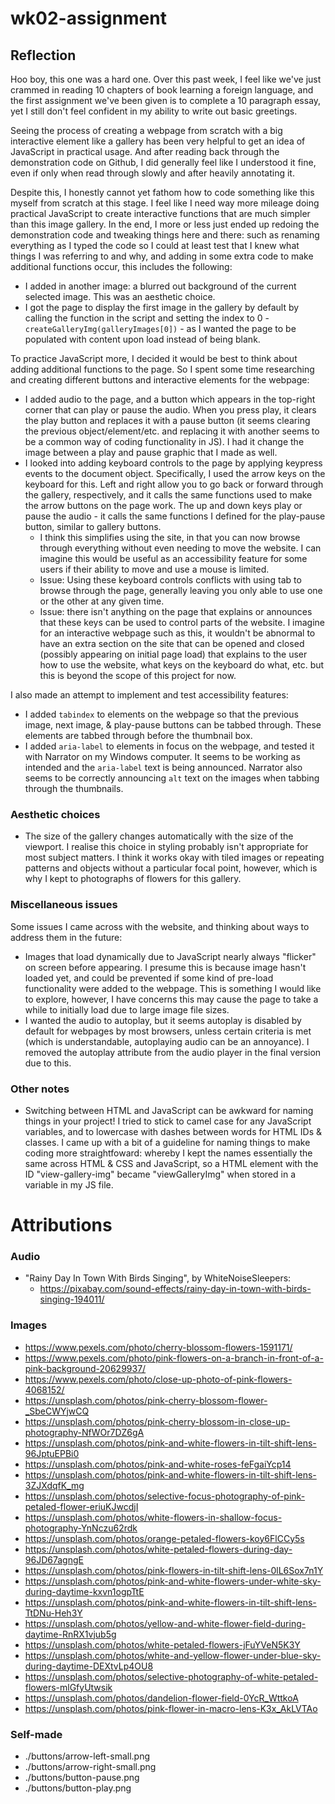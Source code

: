 # wk02-assignment
## Reflection
Hoo boy, this one was a hard one. Over this past week, I feel like we've just crammed in reading 10 chapters of book learning a foreign language, and the first assignment we've been given is to complete a 10 paragraph essay, yet I still don't feel confident in my ability to write out basic greetings.


Seeing the process of creating a webpage from scratch with a big interactive element like a gallery has been very helpful to get an idea of JavaScript in practical usage. And after reading back through the demonstration code on Github, I did generally feel like I understood it fine, even if only when read through slowly and after heavily annotating it. 


Despite this, I honestly cannot yet fathom how to code something like this myself from scratch at this stage. I feel like I need way more mileage doing practical JavaScript to create interactive functions that are much simpler than this image gallery. In the end, I more or less just ended up redoing the demonstration code and tweaking things here and there: such as renaming everything as I typed the code so I could at least test that I knew what things I was referring to and why, and adding in some extra code to make additional functions occur, this includes the following:
- I added in another image: a blurred out background of the current selected image. This was an aesthetic choice.
- I got the page to display the first image in the gallery by default by calling the function in the script and setting the index to 0 - `createGalleryImg(galleryImages[0])` - as I wanted the page to be populated with content upon load instead of being blank.


To practice JavaScript more, I decided it would be best to think about adding additional functions to the page. So I spent some time researching and creating different buttons and interactive elements for the webpage:
- I added audio to the page, and a button which appears in the top-right corner that can play or pause the audio. When you press play, it clears the play button and replaces it with a pause button (it seems clearing the previous object/element/etc. and replacing it with another seems to be a common way of coding functionality in JS). I had it change the image between a play and pause graphic that I made as well.
- I looked into adding keyboard controls to the page by applying keypress events to the document object. Specifically, I used the arrow keys on the keyboard for this. Left and right allow you to go back or forward through the gallery, respectively, and it calls the same functions used to make the arrow buttons on the page work. The up and down keys play or pause the audio - it calls the same functions I defined for the play-pause button, similar to gallery buttons.
    - I think this simplifies using the site, in that you can now browse through everything without even needing to move the website. I can imagine this would be useful as an accessibility feature for some users if their ability to move and use a mouse is limited.
    - Issue: Using these keyboard controls conflicts with using tab to browse through the page, generally leaving you only able to use one or the other at any given time.
    - Issue: there isn't anything on the page that explains or announces that these keys can be used to control parts of the website. I imagine for an interactive webpage such as this, it wouldn't be abnormal to have an extra section on the site that can be opened and closed (possibly appearing on initial page load) that explains to the user how to use the website, what keys on the keyboard do what, etc. but this is beyond the scope of this project for now.


I also made an attempt to implement and test accessibility features:
- I added `tabindex` to elements on the webpage so that the previous image, next image, & play-pause buttons can be tabbed through. These elements are tabbed through before the thumbnail box.
- I added `aria-label` to elements in focus on the webpage, and tested it with Narrator on my Windows computer. It seems to be working as intended and the `aria-label` text is being announced. Narrator also seems to be correctly announcing `alt` text on the images when tabbing through the thumbnails.


### Aesthetic choices
- The size of the gallery changes automatically with the size of the viewport. I realise this choice in styling probably isn't appropriate for most subject matters. I think it works okay with tiled images or repeating patterns and objects without a particular focal point, however, which is why I kept to photographs of flowers for this gallery.


### Miscellaneous issues
Some issues I came across with the website, and thinking about ways to address them in the future:
- Images that load dynamically due to JavaScript nearly always "flicker" on screen before appearing. I presume this is because image hasn't loaded yet, and could be prevented if some kind of pre-load functionality were added to the webpage. This is something I would like to explore, however, I have concerns this may cause the page to take a while to initially load due to large image file sizes.
- I wanted the audio to autoplay, but it seems autoplay is disabled by default for webpages by most browsers, unless certain criteria is met (which is understandable, autoplaying audio can be an annoyance). I removed the autoplay attribute from the audio player in the final version due to this.


### Other notes
- Switching between HTML and JavaScript can be awkward for naming things in your project! I tried to stick to camel case for any JavaScript variables, and to lowercase with dashes between words for HTML IDs & classes. I came up with a bit of a guideline for naming things to make coding more straightfoward: whereby I kept the names essentially the same across HTML & CSS and JavaScript, so a HTML element with the ID "view-gallery-img" became "viewGalleryImg" when stored in a variable in my JS file.


# Attributions
### Audio
- "Rainy Day In Town With Birds Singing", by WhiteNoiseSleepers:
    - https://pixabay.com/sound-effects/rainy-day-in-town-with-birds-singing-194011/


### Images
- https://www.pexels.com/photo/cherry-blossom-flowers-1591171/
- https://www.pexels.com/photo/pink-flowers-on-a-branch-in-front-of-a-pink-background-20629937/
- https://www.pexels.com/photo/close-up-photo-of-pink-flowers-4068152/
- https://unsplash.com/photos/pink-cherry-blossom-flower-_SbeCWYjwCQ
- https://unsplash.com/photos/pink-cherry-blossom-in-close-up-photography-NfWOr7DZ6gA
- https://unsplash.com/photos/pink-and-white-flowers-in-tilt-shift-lens-96JptuEPBi0
- https://unsplash.com/photos/pink-and-white-roses-feFgaiYcp14
- https://unsplash.com/photos/pink-and-white-flowers-in-tilt-shift-lens-3ZJXdqfK_mg
- https://unsplash.com/photos/selective-focus-photography-of-pink-petaled-flower-eriuKJwcdjI
- https://unsplash.com/photos/white-flowers-in-shallow-focus-photography-YnNczu62rdk
- https://unsplash.com/photos/orange-petaled-flowers-koy6FlCCy5s
- https://unsplash.com/photos/white-petaled-flowers-during-day-96JD67agngE
- https://unsplash.com/photos/pink-flowers-in-tilt-shift-lens-0lL6Sox7n1Y
- https://unsplash.com/photos/pink-and-white-flowers-under-white-sky-during-daytime-kxvn1ogpTtE
- https://unsplash.com/photos/pink-and-white-flowers-in-tilt-shift-lens-TtDNu-Heh3Y
- https://unsplash.com/photos/yellow-and-white-flower-field-during-daytime-RnRX1vjub5g
- https://unsplash.com/photos/white-petaled-flowers-jFuYVeN5K3Y
- https://unsplash.com/photos/white-and-yellow-flower-under-blue-sky-during-daytime-DEXtvLp4OU8
- https://unsplash.com/photos/selective-photography-of-white-petaled-flowers-mlGfyUtwsik
- https://unsplash.com/photos/dandelion-flower-field-0YcR_WttkoA
- https://unsplash.com/photos/pink-flower-in-macro-lens-K3x_AkLVTAo


### Self-made
- ./buttons/arrow-left-small.png
- ./buttons/arrow-right-small.png
- ./buttons/button-pause.png
- ./buttons/button-play.png